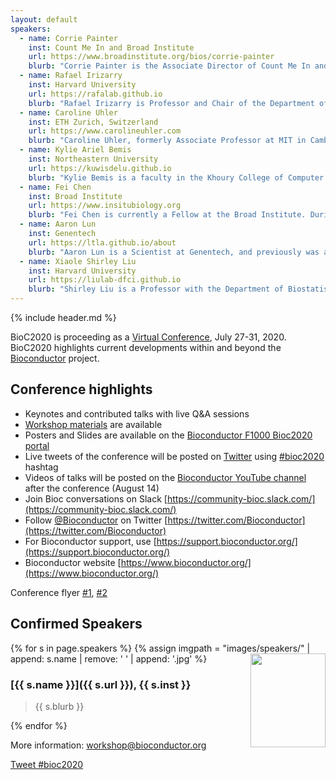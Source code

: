 ```yaml
---
layout: default
speakers:
  - name: Corrie Painter
    inst: Count Me In and Broad Institute
    url: https://www.broadinstitute.org/bios/corrie-painter
    blurb: "Corrie Painter is the Associate Director of Count Me In and is a research scientist at the Broad Institute of MIT and Harvard.  A trained cancer researcher with a Ph.D. in biochemistry, she completed her postdoctoral work in cancer immunology, focused on melanoma. In 2010, Painter was diagnosed with angiosarcoma. She has combined her cancer advocacy and scientific background to engage with patients in order to build and carry out patient-partnered genomics studies. She is also the co-founder of Angiosarcoma Awareness Inc."
  - name: Rafael Irizarry
    inst: Harvard University
    url: https://rafalab.github.io
    blurb: "Rafael Irizarry is Professor and Chair of the Department of Data Sciences at the Dana-Farber Cancer Institute and a Professor of Biostatistics at Harvard School of Public Health, and one of the original founders of the Bioconductor Project. Professor Irizarry’s work has focused on problems related to microarray, next-generation sequencing, and genomic data. Currently, he is interested in leveraging his knowledge in translational work, e.g. developing diagnostic tools and discovering biomarkers. During his career, he has co-authored papers on a variety of topics including musical sound signals, infectious diseases, circadian patterns in health, fetal health monitoring, and estimating the effects of Hurricane María in Puerto Rico."
  - name: Caroline Uhler
    inst: ETH Zurich, Switzerland
    url: https://www.carolineuhler.com
    blurb: "Caroline Uhler, formerly Associate Professor at MIT in Cambridge, USA, recently joined the ETH Zurich, Switzerland, as Professor of Machine Learning, Statistics and Genomics. Her research focuses on statistics, machine learning and computational biology. In particular, graphical models, causal inference, algebraic statistics and applications to genomics, for example linking the spatial organization of the DNA with gene regulation."
  - name: Kylie Ariel Bemis
    inst: Northeastern University
    url: https://kuwisdelu.github.io
    blurb: "Kylie Bemis is a faculty in the Khoury College of Computer Sciences at Northeastern University where she teaches data science and develops curriculum for the MS in Data Science program. Her research interests include machine learning and large-scale statistical computing for bioinformatics. She is active in outreach to the Native American and LGBTQ communities, an enrolled member of the Zuni tribe, and a writer of fiction and poetry."
  - name: Fei Chen
    inst: Broad Institute
    url: https://www.insitubiology.org
    blurb: "Fei Chen is currently a Fellow at the Broad Institute. During the course of his doctoral studies in Biological Engineering at MIT, Fei co-invented expansion microscopy (ExM): A breakthrough technique that allows for super-resolution imaging of biological samples with conventional light microscopes. Chen's lab utilizes ExM as a platform for in situ transcriptomics and epigenomics, while continuing to pioneer novel molecular and microscopy tools to uniquely illuminate biological pathways and function."
  - name: Aaron Lun
    inst: Genentech
    url: https://ltla.github.io/about
    blurb: "Aaron Lun is a Scientist at Genentech, and previously was a research associate in John Marioni’s group at the CRUK Cambridge Institute and completed a PhD with Gordon Smyth at the Walter and Eliza Hall Institute for Medical Research in Melbourne. Aaron is a prolific contributor to the Bioconductor project, currently especially in the area of single-cell RNA-seq."
  - name: Xiaole Shirley Liu
    inst: Harvard University
    url: https://liulab-dfci.github.io
    blurb: "Shirley Liu is a Professor with the Department of Biostatistics and Computational Biology at the Dana-Farber Cancer Institute and Harvard School of Public Health. Her research focuses on algorithm development and integrative mining from big data generated on microarrays, massively parallel sequencing, and other high throughput techniques to model the specificity and function of transcription factors, chromatin regulators and lncRNAs in tumor development, progression, drug response and resistance."
---
```


{% include header.md %}


BioC2020 is proceeding as a [Virtual Conference](https://bioc2020.pathable.co/), July 27-31, 2020.  BioC2020 highlights current developments within and beyond
the [Bioconductor](https://www.bioconductor.org) project. 

## Conference highlights

* Keynotes and contributed talks with live Q&A sessions
* [Workshop materials](./workshops.md) are available
* Posters and Slides are available on the [Bioconductor F1000 Bioc2020 portal](https://f1000research.com/gateways/bioconductor/bioc2020)
* Live tweets of the conference will be posted on [Twitter](https://twitter.com/hashtag/bioc2020) using [#bioc2020](https://twitter.com/hashtag/bioc2020) hashtag
* Videos of talks will be posted on the [Bioconductor YouTube channel](https://www.youtube.com/user/bioconductor) after the conference (August 14)
* Join Bioc conversations on Slack [https://community-bioc.slack.com/](https://community-bioc.slack.com/)
* Follow [@Bioconductor](https://twitter.com/Bioconductor) on Twitter [https://twitter.com/Bioconductor](https://twitter.com/Bioconductor)
* For Bioconductor support, use [https://support.bioconductor.org/](https://support.bioconductor.org/)
* Bioconductor website [https://www.bioconductor.org/](https://www.bioconductor.org/)

<!--
[Registration for virtual Bioc2020 is open](https://datasciences.eventsmart.com/events/bioc2020/).
A new flat-rate fee of $50.00 USD will give attendees access to the virtual platform for the conference, talks, workshops, Q&As following each session, network opportunities. The [early registration](https://datasciences.eventsmart.com/events/bioc2020/) deadline is July 20, 2020.

The [call for posters](./call-for-abstracts.md) is open. The [call for scholarships/caregiver awards](./call-for-abstracts.md) remains open and will waive the virtual registration fee.  
-->

Conference flyer [#1](images/flyers/BioC2020Flyerlandscape_lg.pdf), [#2](images/flyers/BioC2020FlyerPortrait.pdf)

<!--
**New!** Nominate individuals providing outstanding contributions to the Bioconductor project and community to the [Bioconductor Awards 2020](https://tinyurl.com/biocawards2020). Deadline for nominations: June 15. 
-->

<!--
## Key dates for virtual Bioc2020

- Jan 9: Registration Opens
- Jan 15: [Call for abstracts/applications for talks, early posters, travel and caregiver awards, workshops](call-for-abstracts.html)
- March 3: Deadline for proposals for talks, workshops, early posters
- March 15: Call for [travel](./scholarships.md) and [caregiver](./caregiver-awards.md) awards
- March 24: Notification of decision for talks, workshops, early posters
- June 15: Deadline for nominations to the [Bioconductor Awards 2020](https://tinyurl.com/biocawards2020)
- June 30: Deadline for travel and caregiver awards
- July 1: Deadline for late posters and for __Birds of a Feather__ meetings
- July 6: Notification of decision for travel and caregiver awards
- July 10: Notification of decision for late posters
- July 10: Last day of early registration
- July 27-31: BioC2020 Meeting

- June 1:  [Registration](https://datasciences.eventsmart.com/events/bioc2020/) opens for virtual Bioc2020
- July 16: Deadline for posters and for [Birds of a Feather](https://support.bioconductor.org/p/132033/) meeting proposals
- July 16: Notification of decision for posters
- July 16: Deadline for [workshop](./workshops.md) modifications
- July 16: Deadline for [scholarship/caregiver awards](./call-for-abstracts.md)
- July 20: Notification of decision for awards
- July 20: Last day of early [registration](https://datasciences.eventsmart.com/events/bioc2020/)
- July 27-31: [BioC2020 Virtual Meeting](https://bioc2020.pathable.co/)
-->

## Confirmed Speakers

{% for s in page.speakers %}
{% assign imgpath = "images/speakers/" | append: s.name | remove: ' ' | append: '.jpg' %}
<img src="{{ imgpath }}" style="float:right; width:120px; height:150px; object-fit: cover">
### [{{ s.name }}]({{ s.url }}), {{ s.inst }}

> {{ s.blurb }}

{% endfor %}

More information: [workshop@bioconductor.org][contact]

<a href="https://twitter.com/intent/tweet?button_hashtag=bioc2020&ref_src=twsrc%5Etfw"
    class="twitter-hashtag-button"
    data-show-count="false">Tweet #bioc2020</a>

<script async src="https://platform.twitter.com/widgets.js" charset="utf-8"></script>

[contact]: mailto:workshop@bioconductor.org?subject=BioC2020%20question
[survey]: https://forms.gle/eRWv3tdXLvxYT2CYA

